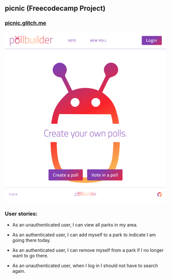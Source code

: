 ## picnic (Freecodecamp Project)

### [picnic.glitch.me](https://picnic.glitch.me)

![picnic screenshot](https://raw.githubusercontent.com/rifkegribenes/picnic/master/client/public/img/screenshot1.png)

### User stories:

* As an unauthenticated user, I can view all parks in my area.

* As an authenticated user, I can add myself to a park to indicate I am going there today.

* As an authenticated user, I can remove myself from a park if I no longer want to go there.

* As an unauthenticated user, when I log in I should not have to search again.
